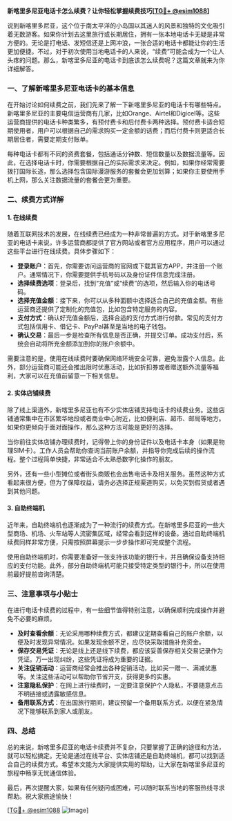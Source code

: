 **新喀里多尼亚电话卡怎么续费？让你轻松掌握续费技巧[[TG💪+ @esim1088](https://t.me/s/esim1088)]**

说到新喀里多尼亚，这个位于南太平洋的小岛国以其迷人的风景和独特的文化吸引着无数游客。如果你计划去这里旅行或长期居住，拥有一张本地电话卡无疑是非常方便的。无论是打电话、发短信还是上网冲浪，一张合适的电话卡都能让你的生活更加便捷。不过，对于初次使用当地电话卡的人来说，“续费”可能会成为一个让人头疼的问题。那么，新喀里多尼亚的电话卡到底该怎么续费呢？这篇文章就来为你详细解答。

### 一、了解新喀里多尼亚电话卡的基本信息

在开始讨论如何续费之前，我们先来了解一下新喀里多尼亚的电话卡有哪些特点。新喀里多尼亚的主要电信运营商有几家，比如Orange、Airtel和Digicel等。这些运营商提供的电话卡种类繁多，有预付费卡和后付费卡两种选择。预付费卡适合短期使用者，用户可以根据自己的需求购买一定金额的话费；而后付费卡则更适合长期居住者，需要定期支付账单。

每种电话卡都有不同的资费套餐，包括通话分钟数、短信数量以及数据流量等。因此，在选择电话卡时，你需要根据自己的实际需求来决定。例如，如果你经常需要拨打国际长途，那么选择包含国际漫游服务的套餐会更加划算；如果你主要使用手机上网，那么关注数据流量的套餐会更为重要。

### 二、续费方式详解

#### 1. 在线续费

随着互联网技术的发展，在线续费已经成为一种非常普遍的方式。对于新喀里多尼亚的电话卡来说，许多运营商都提供了官方网站或者官方应用程序，用户可以通过这些平台进行在线续费。具体步骤如下：

- **登录账户**：首先，你需要访问运营商的官网或下载其官方APP，并注册一个账户。通常情况下，你需要提供手机号码以及身份证件信息完成注册。
- **选择续费选项**：登录后，找到“充值”或“续费”的选项，然后输入你的电话号码。
- **选择充值金额**：接下来，你可以从多种面额中选择适合自己的充值金额。有些运营商还提供了定制化的充值包，比如包含特定服务的内容。
- **支付方式**：确认好充值金额后，选择合适的支付方式进行付款。常见的支付方式包括信用卡、借记卡、PayPal甚至是当地的电子钱包。
- **确认交易**：最后一步是检查所有信息是否正确，并提交订单。成功支付后，系统会自动将所充金额添加到你的账户余额中。

需要注意的是，使用在线续费时要确保网络环境安全可靠，避免泄露个人信息。此外，部分运营商可能还会推出限时优惠活动，比如折扣券或者赠送额外流量等福利，大家可以在充值前留意一下相关信息。

#### 2. 实体店铺续费

除了线上渠道外，新喀里多尼亚也有不少实体店铺支持电话卡的续费业务。这些店铺通常集中在市区繁华地段或者商业中心附近，比如便利店、超市、邮局等地方。如果你更倾向于面对面操作，那么这种方法可能是更好的选择。

当你前往实体店铺办理续费时，记得带上你的身份证件以及电话卡本身（如果是物理SIM卡）。工作人员会帮助你查询当前账户余额，并指导你完成后续的操作流程。整个过程简单快捷，非常适合不太熟悉数字化操作的朋友。

另外，还有一些小型摊位或者街头商贩也会出售电话卡及相关服务。虽然这种方式看起来很方便，但为了保障权益，请务必选择正规渠道购买，以免买到假货或者遇到其他问题。

#### 3. 自助终端机

近年来，自助终端机也逐渐成为了一种流行的续费方式。在新喀里多尼亚的一些大型商场、机场、火车站等人流密集区域，经常会看到这样的设备。通过自助终端机续费同样非常方便，只需按照屏幕提示一步步操作即可完成整个流程。

使用自助终端机时，你需要准备好一张支持该功能的银行卡，并且确保设备支持相应的支付功能。此外，部分自助终端机可能只接受特定类型的银行卡，所以在使用前最好提前咨询清楚。

### 三、注意事项与小贴士

在进行电话卡续费的过程中，有一些细节值得特别注意，以确保顺利完成操作并避免不必要的麻烦。

- **及时查看余额**：无论采用哪种续费方式，都建议定期查看自己的账户余额，以便及时发现异常情况。如果发现余额不足，应尽快采取措施补充资金。
- **保存交易凭证**：无论是线上还是线下续费，都应该妥善保存相关交易记录作为凭证。万一出现纠纷，这些凭证将成为重要的证据。
- **关注促销活动**：运营商经常会推出各种促销活动，比如买一赠一、满减优惠等。关注这些活动可以帮助你节省开支，获得更多的实惠。
- **注意隐私保护**：在网上进行续费时，一定要注意保护个人隐私，不要随意点击不明链接或透露敏感信息。
- **备用联系方式**：在出国旅行期间，建议预留一个备用联系方式，以便在紧急情况下能够联系到家人或朋友。

### 四、总结

总的来说，新喀里多尼亚的电话卡续费并不复杂，只要掌握了正确的途径和方法，就可以轻松搞定。无论是通过在线平台、实体店铺还是自助终端机，都可以找到适合自己的续费方式。希望本文能为大家提供实用的帮助，让大家在新喀里多尼亚的旅程中畅享无忧通信体验。

最后，再次提醒大家，如果有任何疑问或困难，可以随时联系当地的客服热线寻求帮助。祝大家旅途愉快！

[[TG💪+ @esim1088](https://t.me/s/esim1088) ![Image](https://i.postimg.cc/4NQfJmqS/Snipaste-2025-05-13-00-14-12.png)]